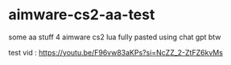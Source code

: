 # aimware-cs2-aa-test
some aa stuff 4 aimware cs2 lua 
fully pasted using chat gpt btw

test vid : https://youtu.be/F96vw83aKPs?si=NcZZ_2-ZtFZ6kvMs
